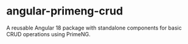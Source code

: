 # angular-primeng-crud
A reusable Angular 18 package with standalone components for basic CRUD operations using PrimeNG.
